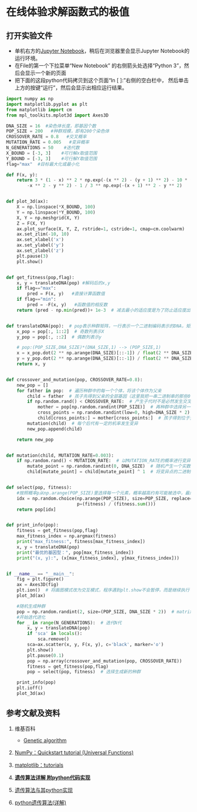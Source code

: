 # 在线体验求解函数式的极值

## 打开实验文件

- 单机右方的[Jupyter Notebook](https://mybinder.org/v2/gh/ipython/ipython-in-depth/master?filepath=binder/Index.ipynb)，稍后在浏览器里会显示Jupyter Notebook的运行环境。
- 在File的第一个下拉菜单“New Notebook” 的右侧箭头处选择“Python 3”，然后会显示一个新的页面
- 把下面的这段python代码拷贝到这个页面“In [ ]:”右侧的空白栏中， 然后单击上方的按键“运行”，然后会显示出相应运行结果。

```python
import numpy as np
import matplotlib.pyplot as plt
from matplotlib import cm
from mpl_toolkits.mplot3d import Axes3D

DNA_SIZE = 16  #染色体长度，即基因个数
POP_SIZE = 200   #种群规模，即有200个染色体
CROSSOVER_RATE = 0.8   #交叉概率
MUTATION_RATE = 0.005   #变异概率
N_GENERATIONS = 50    #迭代数
X_BOUND = [-3, 3]    #可行解x取值范围
Y_BOUND = [-3, 3]    #可行解Y取值范围
flag="max"  #目标最大化或最小化

def F(x, y):
    return 3 * (1 - x) ** 2 * np.exp(-(x ** 2) - (y + 1) ** 2) - 10 * (x / 5 - x ** 3 - y ** 5) * np.exp(
        -x ** 2 - y ** 2) - 1 / 3 ** np.exp(-(x + 1) ** 2 - y ** 2)


def plot_3d(ax):
    X = np.linspace(*X_BOUND, 100)
    Y = np.linspace(*Y_BOUND, 100)
    X, Y = np.meshgrid(X, Y)
    Z = F(X, Y)
    ax.plot_surface(X, Y, Z, rstride=1, cstride=1, cmap=cm.coolwarm)
    ax.set_zlim(-10, 10)
    ax.set_xlabel('x')
    ax.set_ylabel('y')
    ax.set_zlabel('z')
    plt.pause(3)
    plt.show()


def get_fitness(pop,flag):
    x, y = translateDNA(pop) #解码后的x,y
    if flag=="max":
        pred = F(x, y)   #直接计算函数值
    if flag=="min":
        pred = -F(x, y)   #函数值的相反数
    return (pred - np.min(pred))+ 1e-3  # 减去最小的适应度是为了防止适应度出现负数，通过这一步fitness的范围为[0, np.max(pred)-np.min(pred)]


def translateDNA(pop):  # pop表示种群矩阵，一行表示一个二进制编码表示的DNA，矩阵的行数为种群数目
    x_pop = pop[:, 1::2]  # 奇数列表示X
    y_pop = pop[:, ::2]  # 偶数列表示y

    # pop:(POP_SIZE,DNA_SIZE)*(DNA_SIZE,1) --> (POP_SIZE,1)
    x = x_pop.dot(2 ** np.arange(DNA_SIZE)[::-1]) / float(2 ** DNA_SIZE - 1) * (X_BOUND[1] - X_BOUND[0]) + X_BOUND[0]
    y = y_pop.dot(2 ** np.arange(DNA_SIZE)[::-1]) / float(2 ** DNA_SIZE - 1) * (Y_BOUND[1] - Y_BOUND[0]) + Y_BOUND[0]
    return x, y


def crossover_and_mutation(pop, CROSSOVER_RATE=0.8):
    new_pop = []
    for father in pop:  # 遍历种群中的每一个个体，将该个体作为父亲
        child = father  # 孩子先得到父亲的全部基因（这里我把一串二进制串的那些0，1称为基因）
        if np.random.rand() < CROSSOVER_RATE:  # 产生子代时不是必然发生交叉，而是以一定的概率发生交叉
            mother = pop[np.random.randint(POP_SIZE)]  # 再种群中选择另一个个体，并将该个体作为母亲
            cross_points = np.random.randint(low=0, high=DNA_SIZE * 2)  # 随机产生交叉的点
            child[cross_points:] = mother[cross_points:]  # 孩子得到位于交叉点后的母亲的基因
        mutation(child)  # 每个后代有一定的机率发生变异
        new_pop.append(child)

    return new_pop


def mutation(child, MUTATION_RATE=0.003):
    if np.random.rand() < MUTATION_RATE:  # 以MUTATION_RATE的概率进行变异
        mutate_point = np.random.randint(0, DNA_SIZE)  # 随机产生一个实数，代表要变异基因的位置
        child[mutate_point] = child[mutate_point] ^ 1  # 将变异点的二进制为反转


def select(pop, fitness):
    #按照概率p从np.arange(POP_SIZE)里选择每一个元素，概率越高约有可能被选中，最后返回被选中的个体
    idx = np.random.choice(np.arange(POP_SIZE), size=POP_SIZE, replace=True,
                           p=(fitness) / (fitness.sum()))
    return pop[idx]


def print_info(pop):
    fitness = get_fitness(pop,flag)
    max_fitness_index = np.argmax(fitness)
    print("max_fitness:", fitness[max_fitness_index])
    x, y = translateDNA(pop)
    print("最优的基因型：", pop[max_fitness_index])
    print("(x, y):", (x[max_fitness_index], y[max_fitness_index]))


if __name__ == "__main__":
    fig = plt.figure()
    ax = Axes3D(fig)
    plt.ion()  # 将画图模式改为交互模式，程序遇到plt.show不会暂停，而是继续执行
    plot_3d(ax)

    #随机生成种群
    pop = np.random.randint(2, size=(POP_SIZE, DNA_SIZE * 2))  # matrix (POP_SIZE, DNA_SIZE)
    #开始迭代进化
    for _ in range(N_GENERATIONS):  # 迭代N代
        x, y = translateDNA(pop)
        if 'sca' in locals():
            sca.remove()
        sca=ax.scatter(x, y, F(x, y), c='black', marker='o')
        plt.show()
        plt.pause(0.1)
        pop = np.array(crossover_and_mutation(pop, CROSSOVER_RATE))
        fitness = get_fitness(pop,flag)
        pop = select(pop, fitness)  # 选择生成新的种群

    print_info(pop)
    plt.ioff()
    plot_3d(ax)
```

## 参考文献及资料

1. 维基百科
	- [Genetic algorithm](https://en.wikipedia.org/wiki/Genetic_algorithm) 

2. [NumPy：Quickstart tutorial (Universal Functions)](https://numpy.org/devdocs/user/quickstart.html#universal-functionsl)
3. [matplotlib：tutorials](https://matplotlib.org/tutorials/index.html)
4. [**遗传算法详解 附python代码实现**](https://blog.csdn.net/ha_ha_ha233/article/details/91364937)
5. [遗传算法与其python实现](https://blog.csdn.net/WFRainn/article/details/80458246)
6. [python遗传算法(详解)](https://blog.csdn.net/quinn1994/article/details/80501542)



